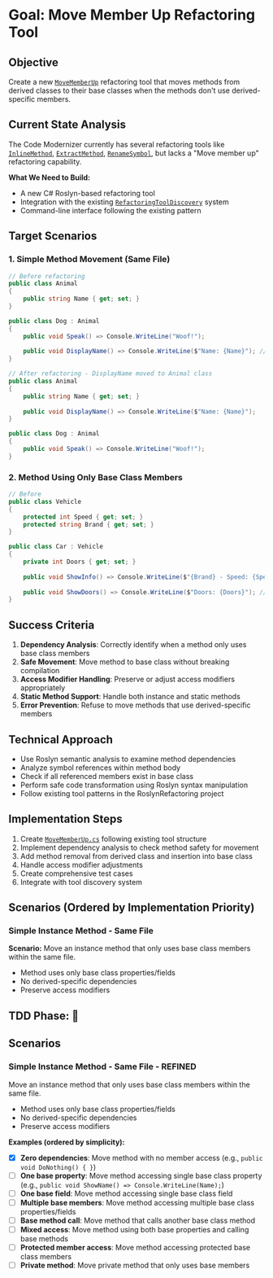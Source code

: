 # Goal: Move Member Up Refactoring Tool

## Objective
Create a new [`MoveMemberUp`](refactoring-tools/RoslynRefactoring/MoveMemberUp.cs) refactoring tool that moves methods from derived classes to their base classes when the methods don't use derived-specific members.

## Current State Analysis
The Code Modernizer currently has several refactoring tools like [`InlineMethod`](refactoring-tools/RoslynRefactoring/InlineMethod.cs:10), [`ExtractMethod`](refactoring-tools/RoslynRefactoring/), [`RenameSymbol`](refactoring-tools/RoslynRefactoring/), but lacks a "Move member up" refactoring capability.

**What We Need to Build:**
- A new C# Roslyn-based refactoring tool
- Integration with the existing [`RefactoringToolDiscovery`](modernizer/tools/refactoring_tool_discovery.py:6) system
- Command-line interface following the existing pattern

## Target Scenarios

### 1. Simple Method Movement (Same File)
```csharp
// Before refactoring
public class Animal
{
    public string Name { get; set; }
}

public class Dog : Animal
{
    public void Speak() => Console.WriteLine("Woof!");
    
    public void DisplayName() => Console.WriteLine($"Name: {Name}"); // Can be moved up
}

// After refactoring - DisplayName moved to Animal class
public class Animal
{
    public string Name { get; set; }
    
    public void DisplayName() => Console.WriteLine($"Name: {Name}");
}

public class Dog : Animal
{
    public void Speak() => Console.WriteLine("Woof!");
}
```

### 2. Method Using Only Base Class Members
```csharp
// Before
public class Vehicle
{
    protected int Speed { get; set; }
    protected string Brand { get; set; }
}

public class Car : Vehicle
{
    private int Doors { get; set; }
    
    public void ShowInfo() => Console.WriteLine($"{Brand} - Speed: {Speed}"); // Can move up
    
    public void ShowDoors() => Console.WriteLine($"Doors: {Doors}"); // Cannot move up
}
```


## Success Criteria
1. **Dependency Analysis**: Correctly identify when a method only uses base class members
2. **Safe Movement**: Move method to base class without breaking compilation
3. **Access Modifier Handling**: Preserve or adjust access modifiers appropriately
4. **Static Method Support**: Handle both instance and static methods
5. **Error Prevention**: Refuse to move methods that use derived-specific members

## Technical Approach
- Use Roslyn semantic analysis to examine method dependencies
- Analyze symbol references within method body
- Check if all referenced members exist in base class
- Perform safe code transformation using Roslyn syntax manipulation
- Follow existing tool patterns in the RoslynRefactoring project

## Implementation Steps
1. Create [`MoveMemberUp.cs`](refactoring-tools/RoslynRefactoring/MoveMemberUp.cs) following existing tool structure
2. Implement dependency analysis to check method safety for movement
3. Add method removal from derived class and insertion into base class
4. Handle access modifier adjustments
5. Create comprehensive test cases
6. Integrate with tool discovery system

## Scenarios (Ordered by Implementation Priority)

### Simple Instance Method - Same File
**Scenario:** Move an instance method that only uses base class members within the same file.
- Method uses only base class properties/fields
- No derived-specific dependencies
- Preserve access modifiers

## TDD Phase: 🧹

## Scenarios

### Simple Instance Method - Same File - REFINED
Move an instance method that only uses base class members within the same file.
- Method uses only base class properties/fields
- No derived-specific dependencies
- Preserve access modifiers

**Examples (ordered by simplicity):**
- [x] **Zero dependencies**: Move method with no member access (e.g., `public void DoNothing() { }`)
- [ ] **One base property**: Move method accessing single base class property (e.g., `public void ShowName() => Console.WriteLine(Name);`)
- [ ] **One base field**: Move method accessing single base class field
- [ ] **Multiple base members**: Move method accessing multiple base class properties/fields
- [ ] **Base method call**: Move method that calls another base class method
- [ ] **Mixed access**: Move method using both base properties and calling base methods
- [ ] **Protected member access**: Move method accessing protected base class members
- [ ] **Private method**: Move private method that only uses base members
